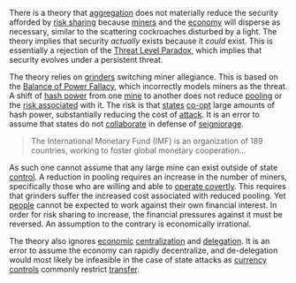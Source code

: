 There is a theory that [aggregation](Glossary#aggregation) does not materially reduce the security afforded by [risk sharing](Risk-Sharing-Principle) because [miners](Glossary#miner) and the [economy](Glossary#economy) will disperse as necessary, similar to the scattering cockroaches disturbed by a light. The theory implies that security *actually* exists because it *could* exist. This is essentially a rejection of the [Threat Level Paradox](Threat-Level-Paradox), which implies that security evolves under a persistent threat.

The theory relies on [grinders](Glossary#grinder) switching miner allegiance. This is based on the [Balance of Power Fallacy](Balance-of-Power-Fallacy), which incorrectly models miners as the threat. A shift of [hash power](Glossary#hash-power) from one [mine](Glossary#mine) to another does not reduce [pooling](Glossary#pooling) or the [risk associated](Pooling-Pressure-Risk) with it. The risk is that [states](Glossary#state) [co-opt](Glossary#co-option) large amounts of hash power, substantially reducing the cost of [attack](Glossary#attack). It is an error to assume that states do not [collaborate](http://www.imf.org/external/index.htm) in defense of [seigniorage](https://en.wikipedia.org/wiki/Seigniorage).

> The International Monetary Fund (IMF) is an organization of 189 countries, working to foster global monetary cooperation...

As such one cannot assume that any large mine can exist outside of state [control](Glossary#power). A reduction in pooling requires an increase in the number of miners, specifically those who are willing and able to [operate covertly](https://www.theatlantic.com/magazine/archive/2017/09/big-in-venezuela/534177/). This requires that grinders suffer the increased cost associated with reduced pooling. Yet [people](Glossary#person) cannot be expected to work against their own financial interest. In order for risk sharing to increase, the financial pressures against it must be reversed. An assumption to the contrary is economically irrational.

The theory also ignores [economic](Glossary#economy) [centralization](Glossary#centralization) and [delegation](Glossary#delegation). It is an error to assume the economy can rapidly decentralize, and de-delegation would most likely be infeasible in the case of state attacks as [currency controls](https://en.wikipedia.org/wiki/Foreign_exchange_controls) commonly restrict [transfer](Glossary#transfer).